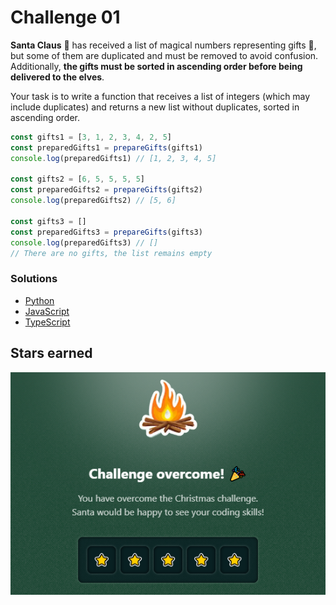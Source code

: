 # Challenge 01

**Santa Claus** 🎅 has received a list of magical numbers representing gifts 🎁, but some of them are duplicated and must be removed to avoid confusion. Additionally, **the gifts must be sorted in ascending order before being delivered to the elves**.

Your task is to write a function that receives a list of integers (which may include duplicates) and returns a new list without duplicates, sorted in ascending order.

```js
const gifts1 = [3, 1, 2, 3, 4, 2, 5]
const preparedGifts1 = prepareGifts(gifts1)
console.log(preparedGifts1) // [1, 2, 3, 4, 5]

const gifts2 = [6, 5, 5, 5, 5]
const preparedGifts2 = prepareGifts(gifts2)
console.log(preparedGifts2) // [5, 6]

const gifts3 = []
const preparedGifts3 = prepareGifts(gifts3)
console.log(preparedGifts3) // []
// There are no gifts, the list remains empty
```

### Solutions

- [Python](./solution.py)
- [JavaScript](./solution.js)
- [TypeScript](./solution.ts)

## Stars earned

![5 stars](../../.github/01-challenge-stars.png)
